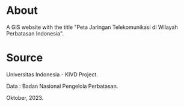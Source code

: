 # About
A GIS website with the title "Peta Jaringan Telekomunikasi di Wilayah Perbatasan Indonesia".

# Source
Universitas Indonesia - KIVD Project.

Data : Badan Nasional Pengelola Perbatasan.

Oktober, 2023.
